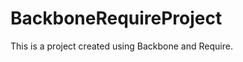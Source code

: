 BackboneRequireProject
======================

This is a project created using Backbone and Require.
